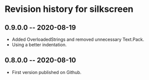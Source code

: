 # Revision history for silkscreen

## 0.9.0.0 -- 2020-08-19

* Added OverloadedStrings and removed unnecessary Text.Pack.
* Using a better indentation.

## 0.8.0.0 -- 2020-08-10

* First version published on Github.
